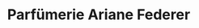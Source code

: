 ---
title: "Parfümerie Ariane Federer"
url: /meersburg/parfuemerie-ariane-federer/
shop: Kosmetik
---